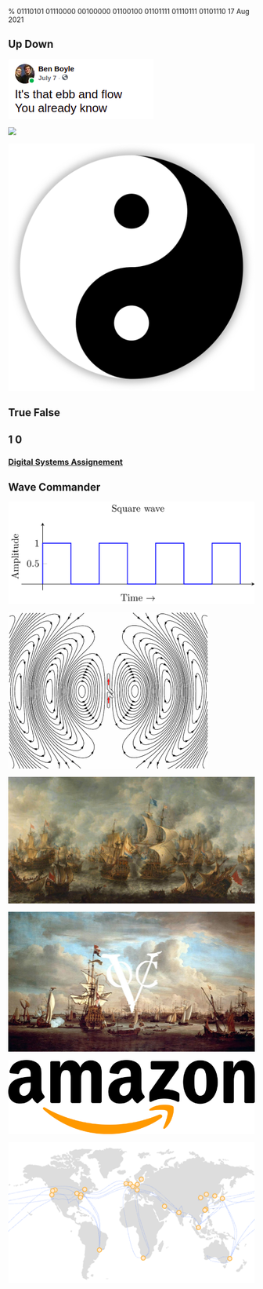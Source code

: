 % 01110101 01110000 00100000 01100100 01101111 01110111 01101110
17 Aug 2021

## Up Down

![](./images/ebb_flow.png)

![](./images/up_down_down.png)

![](./images/yin_yang.png)

## True False

## 1 0

### [Digital Systems Assignement](https://photos.app.goo.gl/AGkNMabVaxKoB85G8)

## Wave Commander

![](./images/sq_wave.png)

![](./images/dipole.gif)

![](./images/navy.jpg)

![](./images/voc.png)

![](./images/amazon.png)

![](./images/aws.png)
